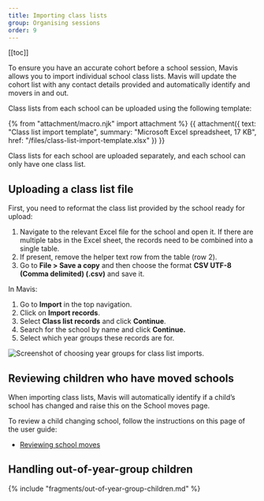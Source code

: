 ```yaml
---
title: Importing class lists
group: Organising sessions
order: 9
---
```


[[toc]]

To ensure you have an accurate cohort before a school session, Mavis allows you to import individual school class lists. Mavis will update the cohort list with any contact details provided and automatically identify and movers in and out.

Class lists from each school can be uploaded using the following template:

{% from "attachment/macro.njk" import attachment %}
{{ attachment({
  text: "Class list import template",
  summary: "Microsoft Excel spreadsheet, 17 KB",
  href: "/files/class-list-import-template.xlsx"
}) }}

Class lists for each school are uploaded separately, and each school can only have one class list.

## Uploading a class list file

First, you need to reformat the class list provided by the school ready for upload:

1. Navigate to the relevant Excel file for the school and open it. If there are multiple tabs in the Excel sheet, the records need to be combined into a single table.
2. If present, remove the helper text row from the table (row 2).
3. Go to **File > Save a copy** and then choose the format **CSV UTF-8 (Comma delimited) (.csv)** and save it.

In Mavis:

1. Go to **Import** in the top navigation.
2. Click on **Import records**.
3. Select **Class list records** and click **Continue**.
4. Search for the school by name and click **Continue.**
5. Select which year groups these records are for.

![Screenshot of choosing year groups for class list imports.](/assets/images/import-class-list-year-groups.png 'Select which year groups your class list import contains.')

## Reviewing children who have moved schools

When importing class lists, Mavis will automatically identify if a child’s school has changed and raise this on the School moves page.

To review a child changing school, follow the instructions on this page of the user guide:

* [Reviewing school moves](/guide/school-moves)

## Handling out-of-year-group children

{% include "fragments/out-of-year-group-children.md" %}
